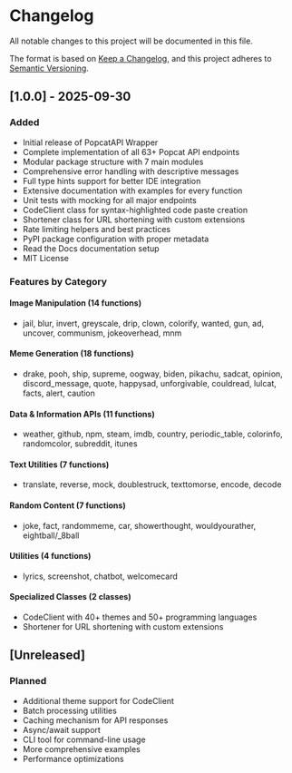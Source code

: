# Changelog

All notable changes to this project will be documented in this file.

The format is based on [Keep a Changelog](https://keepachangelog.com/en/1.0.0/),
and this project adheres to [Semantic Versioning](https://semver.org/spec/v2.0.0.html).

## [1.0.0] - 2025-09-30

### Added
- Initial release of PopcatAPI Wrapper
- Complete implementation of all 63+ Popcat API endpoints
- Modular package structure with 7 main modules
- Comprehensive error handling with descriptive messages
- Full type hints support for better IDE integration
- Extensive documentation with examples for every function
- Unit tests with mocking for all major endpoints
- CodeClient class for syntax-highlighted code paste creation
- Shortener class for URL shortening with custom extensions
- Rate limiting helpers and best practices
- PyPI package configuration with proper metadata
- Read the Docs documentation setup
- MIT License

### Features by Category

#### Image Manipulation (14 functions)
- jail, blur, invert, greyscale, drip, clown, colorify, wanted, gun, ad, uncover, communism, jokeoverhead, mnm

#### Meme Generation (18 functions)  
- drake, pooh, ship, supreme, oogway, biden, pikachu, sadcat, opinion, discord_message, quote, happysad, unforgivable, couldread, lulcat, facts, alert, caution

#### Data & Information APIs (11 functions)
- weather, github, npm, steam, imdb, country, periodic_table, colorinfo, randomcolor, subreddit, itunes

#### Text Utilities (7 functions)
- translate, reverse, mock, doublestruck, texttomorse, encode, decode

#### Random Content (7 functions)
- joke, fact, randommeme, car, showerthought, wouldyourather, eightball/_8ball

#### Utilities (4 functions)
- lyrics, screenshot, chatbot, welcomecard

#### Specialized Classes (2 classes)
- CodeClient with 40+ themes and 50+ programming languages
- Shortener for URL shortening with custom extensions

## [Unreleased]

### Planned
- Additional theme support for CodeClient
- Batch processing utilities
- Caching mechanism for API responses
- Async/await support
- CLI tool for command-line usage
- More comprehensive examples
- Performance optimizations
